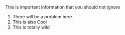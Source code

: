 This is important information that you should not ignore

1. There will be a problem here.
2. This is also Cool
3. This is totally wild
